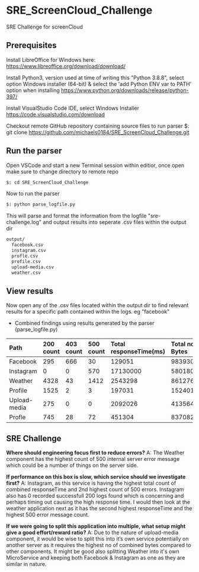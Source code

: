 # SRE_ScreenCloud_Challenge
SRE Challenge for screenCloud

## Prerequisites ## 

Install LibreOffice for Windows here:
https://www.libreoffice.org/download/download/

Install Python3, version used at time of writing this "Python 3.8.8", select option Windows installer (64-bit) & select the 'add Python ENV var to PATH' option when installing
https://www.python.org/downloads/release/python-397/

Install VisualStudio Code IDE, select Windows Installer
https://code.visualstudio.com/download

Checkout remote GitHub repository containing source files to run parser
$: git clone https://github.com/michaels0184/SRE_ScreenCloud_Challenge.git

## Run the parser ##

Open VSCode and start a new Terminal session within editior, once open make sure to change directory to remote repo
```bash
$: cd SRE_ScreenCloud_Challenge
```

Now to run the parser

```bash
$: python parse_logfile.py
```
This will parse and format the information from the logfile "sre-challenge.log" and output results into seperate .csv files within the output dir

```bash
output/
  facebook.csv
  instagram.csv
  profle.csv
  profile.csv
  upload-media.csv
  weather.csv
```

  

## View results ##

Now open any of the .csv files located within the output dir to find relevant results for a specific path contained within the logs. eg "facebook"

- Combined findings using results generated by the parser (parse_logfile.py)


| Path          | 200 count     | 403 count | 500 count | Total responseTime(ms) | Total no Bytes |
|:-------------|:--------------|:----------|:-----------|:-----------------------|:---------------|
|Facebook      |295            |666        |30          |129051                  |9839302         | 
|Instagram     |0              |0          |570         |17130000                |5801806         |
|Weather       |4328           |43         |1412        |2543298                 |86127640        |
|Profile       |1525           |2          |3           |197031                  |15240137        |
|Upload-media  |275            |0          |0           |2092026                 |413564759       |
|Profle        |745            |28         |72          |451304                  |8370824         |


## SRE Challenge ##

**Where should engineering focus first to reduce errors?**
A: The Weather component has the highest count of 500 internal server error message which could be a number of things on the server side.

**If performance on this box is slow, which service should we investigate first?**
A: Instagram, as this service is having the highest total count of combined responseTime and 2nd highest count of 500 errors.
Instagram also has 0 recorded successfull 200 logs found which is concerning and perhaps timing out causing the high response time. I would then look at the weather application next as it has the second highest responseTime and the highest 500 error message count.


**If we were going to split this application into multiple, what setup might give a good
effort/reward ratio?**
A: Due to the nature of upload-media component, it would be wise to split this into it’s own service potentially on another server as it requires the highest no of combined bytes compared to other components. It might be good also splitting Weather into it's own MicroService and keeping both Facebook & Instagram as one as they are similar in nature.
